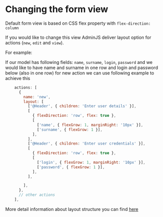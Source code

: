 # Changing the form view



Default form view is based on CSS flex property with  `flex-direction: column`

If you would like to change this view AdminJS deliver layout option for actions (`new`, `edit` and `view`).

For example:

If our model has following fields: `name`, `surname`, `login`, `password` and we would like to have name and surname in one row and login and password below (also in one row) for new action we can use following example to achieve this

```javascript
    actions: [
      {
        name: 'new',
        layout: [
          ['@Header', { children: 'Enter user details' }],
          [
            { flexDirection: 'row', flex: true },
            [
              ['name', { flexGrow: 1, marginRight: '10px' }],
              ['surname', { flexGrow: 1 }],
            ],
          ],
          ['@Header', { children: 'Enter user credentials' }],
          [
            { flexDirection: 'row', flex: true },
            [
              ['login', { flexGrow: 1, marginRight: '10px' }],
              ['password', { flexGrow: 1 }],
            ],
          ],

        ],
      },
      // other actions
    ],
```

More detail information about layout structure you can find [here](https://github.com/SoftwareBrothers/adminjs/blob/master/src/backend/utils/layout-element-parser/layout-element.doc.md)

